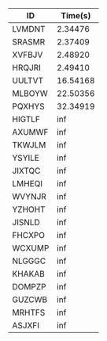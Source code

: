 |ID|Time(s)|
|-|-|
|LVMDNT|2.34476|
|SRASMR|2.37409|
|XVFBJV|2.48920|
|HRQJRI|2.49410|
|UULTVT|16.54168|
|MLBOYW|22.50356|
|PQXHYS|32.34919|
|HIGTLF|inf|
|AXUMWF|inf|
|TKWJLM|inf|
|YSYILE|inf|
|JIXTQC|inf|
|LMHEQI|inf|
|WVYNJR|inf|
|YZHOHT|inf|
|JISNLD|inf|
|FHCXPO|inf|
|WCXUMP|inf|
|NLGGGC|inf|
|KHAKAB|inf|
|DOMPZP|inf|
|GUZCWB|inf|
|MRHTFS|inf|
|ASJXFI|inf|
